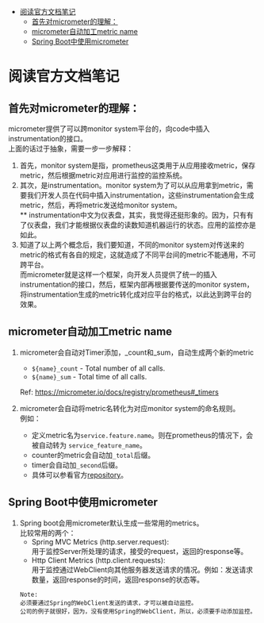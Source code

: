 - [阅读官方文档笔记](#阅读官方文档笔记)
  - [首先对micrometer的理解：](#首先对micrometer的理解)
  - [micrometer自动加工metric name](#micrometer自动加工metric-name)
  - [Spring Boot中使用micrometer](#spring-boot中使用micrometer)
# 阅读官方文档笔记
## 首先对micrometer的理解：  
micrometer提供了可以跨monitor system平台的，向code中插入instrumentation的接口。  
上面的话过于抽象，需要一步一步解释：
1. 首先，monitor system是指，prometheus这类用于从应用接收metric，保存metric，然后根据metric对应用进行监控的监控系统。  
2. 其次，是instrumentation。monitor system为了可以从应用拿到metric，需要我们开发人员在代码中插入instrumentation，这些instrumentation会生成metric，然后，再将metric发送给monitor system。  
** instrumentation中文为仪表盘，其实，我觉得还挺形象的。因为，只有有了仪表盘，我们才能根据仪表盘的读数知道机器运行的状态。应用的监控亦是如此。
3. 知道了以上两个概念后，我们要知道，不同的monitor system对传送来的metric的格式有各自的规定，这就造成了不同平台间的metric不能通用，不可跨平台。  
而micrometer就是这样一个框架，向开发人员提供了统一的插入instrumentation的接口，然后，框架内部再根据要传送的monitor system，将instrumentation生成的metric转化成对应平台的格式，以此达到跨平台的效果。

## micrometer自动加工metric name
1. micrometer会自动对Timer添加，_count和_sum，自动生成两个新的metric  
   * `${name}_count` - Total number of all calls.  
   * `${name}_sum` - Total time of all calls.

   Ref: https://micrometer.io/docs/registry/prometheus#_timers
2. micrometer会自动将metric名转化为对应monitor system的命名规则。  
   例如：
   * 定义metric名为`service.feature.name`。则在prometheus的情况下，会被自动转为 `service_feature_name`。
   * counter的metric会自动加`_total`后缀。
   * timer会自动加`_second`后缀。
   * 具体可以参看官方[repository](https://github.com/micrometer-metrics/micrometer/blob/master/implementations/micrometer-registry-prometheus/src/main/java/io/micrometer/prometheus/PrometheusNamingConvention.java#L54)。

## Spring Boot中使用micrometer
1. Spring boot会用micrometer默认生成一些常用的metrics。  
   比较常用的两个：
   * Spring MVC Metrics (http.server.request):   
   用于监控Server所处理的请求，接受的request，返回的response等。
   * Http Client Metrics (http.client.requests):  
   用于监控通过WebClient向其他服务器发送请求的情况。例如：发送请求数量，返回response的时间，返回response的状态等。  
   ```
   Note: 
   必须要通过Spring的WebClient发送的请求，才可以被自动监控。
   公司的例子就很好，因为，没有使用Spring的WebClient，所以，必须要手动添加监控。
   ```